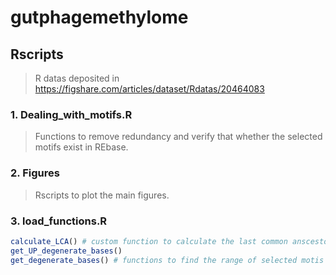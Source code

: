 # gutphagemethylome
## Rscripts
> R datas deposited in https://figshare.com/articles/dataset/Rdatas/20464083
### 1. Dealing_with_motifs.R
> Functions to remove redundancy and verify that whether the selected motifs exist in REbase.
### 2. Figures
> Rscripts to plot the main figures.
### 3. load_functions.R
```r
calculate_LCA() # custom function to calculate the last common anscestor of selected bacterias
get_UP_degenerate_bases()
get_degenerate_bases() # functions to find the range of selected motis
```
